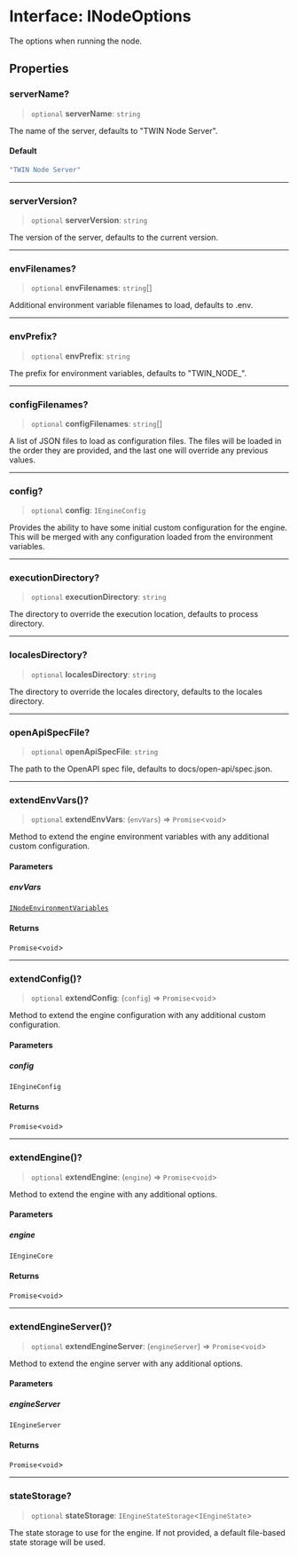 # Interface: INodeOptions

The options when running the node.

## Properties

### serverName?

> `optional` **serverName**: `string`

The name of the server, defaults to "TWIN Node Server".

#### Default

```ts
"TWIN Node Server"
```

***

### serverVersion?

> `optional` **serverVersion**: `string`

The version of the server, defaults to the current version.

***

### envFilenames?

> `optional` **envFilenames**: `string`[]

Additional environment variable filenames to load, defaults to .env.

***

### envPrefix?

> `optional` **envPrefix**: `string`

The prefix for environment variables, defaults to "TWIN_NODE_".

***

### configFilenames?

> `optional` **configFilenames**: `string`[]

A list of JSON files to load as configuration files.
The files will be loaded in the order they are provided, and the last one will
override any previous values.

***

### config?

> `optional` **config**: `IEngineConfig`

Provides the ability to have some initial custom configuration for the engine.
This will be merged with any configuration loaded from the environment variables.

***

### executionDirectory?

> `optional` **executionDirectory**: `string`

The directory to override the execution location, defaults to process directory.

***

### localesDirectory?

> `optional` **localesDirectory**: `string`

The directory to override the locales directory, defaults to the locales directory.

***

### openApiSpecFile?

> `optional` **openApiSpecFile**: `string`

The path to the OpenAPI spec file, defaults to docs/open-api/spec.json.

***

### extendEnvVars()?

> `optional` **extendEnvVars**: (`envVars`) => `Promise`\<`void`\>

Method to extend the engine environment variables with any additional custom configuration.

#### Parameters

##### envVars

[`INodeEnvironmentVariables`](INodeEnvironmentVariables.md)

#### Returns

`Promise`\<`void`\>

***

### extendConfig()?

> `optional` **extendConfig**: (`config`) => `Promise`\<`void`\>

Method to extend the engine configuration with any additional custom configuration.

#### Parameters

##### config

`IEngineConfig`

#### Returns

`Promise`\<`void`\>

***

### extendEngine()?

> `optional` **extendEngine**: (`engine`) => `Promise`\<`void`\>

Method to extend the engine with any additional options.

#### Parameters

##### engine

`IEngineCore`

#### Returns

`Promise`\<`void`\>

***

### extendEngineServer()?

> `optional` **extendEngineServer**: (`engineServer`) => `Promise`\<`void`\>

Method to extend the engine server with any additional options.

#### Parameters

##### engineServer

`IEngineServer`

#### Returns

`Promise`\<`void`\>

***

### stateStorage?

> `optional` **stateStorage**: `IEngineStateStorage`\<`IEngineState`\>

The state storage to use for the engine.
If not provided, a default file-based state storage will be used.
